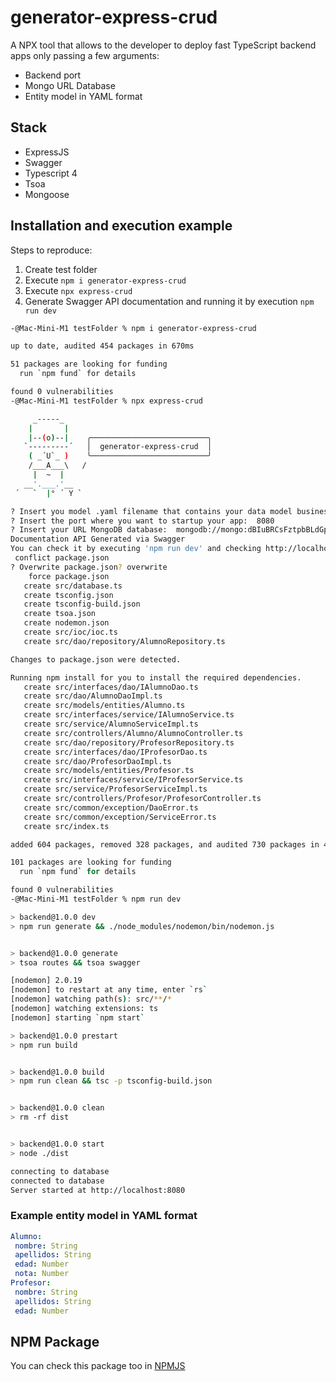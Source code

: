 # generator-express-crud

A NPX tool that allows to the developer to deploy fast TypeScript backend apps only passing a few arguments:

 - Backend port
 - Mongo URL Database
 - Entity model in YAML format

## Stack

 - ExpressJS
 - Swagger
 - Typescript 4
 - Tsoa
 - Mongoose





## Installation and execution example

Steps to reproduce:

 1. Create test folder
 2. Execute `npm i generator-express-crud`
 3. Execute `npx express-crud`
 4. Generate Swagger API documentation and running it by execution `npm run dev`

```Bash
-@Mac-Mini-M1 testFolder % npm i generator-express-crud

up to date, audited 454 packages in 670ms

51 packages are looking for funding
  run `npm fund` for details

found 0 vulnerabilities
-@Mac-Mini-M1 testFolder % npx express-crud            

     _-----_     
    |       |    
    |--(o)--|    ╭──────────────────────────╮
   `---------´   │  generator-express-crud  │
    ( _´U`_ )    ╰──────────────────────────╯
    /___A___\   /
     |  ~  |     
   __'.___.'__   
 ´   `  |° ´ Y ` 

? Insert you model .yaml filename that contains your data model business:  model.yaml
? Insert the port where you want to startup your app:  8080
? Insert your URL MongoDB database:  mongodb://mongo:dBIuBRCsFztpbBLdGpX5@containers-us-west-67.railway.app:6754
Documentation API Generated via Swagger
You can check it by executing 'npm run dev' and checking http://localhost:8080/docs
 conflict package.json
? Overwrite package.json? overwrite
    force package.json
   create src/database.ts
   create tsconfig.json
   create tsconfig-build.json
   create tsoa.json
   create nodemon.json
   create src/ioc/ioc.ts
   create src/dao/repository/AlumnoRepository.ts

Changes to package.json were detected.

Running npm install for you to install the required dependencies.
   create src/interfaces/dao/IAlumnoDao.ts
   create src/dao/AlumnoDaoImpl.ts
   create src/models/entities/Alumno.ts
   create src/interfaces/service/IAlumnoService.ts
   create src/service/AlumnoServiceImpl.ts
   create src/controllers/Alumno/AlumnoController.ts
   create src/dao/repository/ProfesorRepository.ts
   create src/interfaces/dao/IProfesorDao.ts
   create src/dao/ProfesorDaoImpl.ts
   create src/models/entities/Profesor.ts
   create src/interfaces/service/IProfesorService.ts
   create src/service/ProfesorServiceImpl.ts
   create src/controllers/Profesor/ProfesorController.ts
   create src/common/exception/DaoError.ts
   create src/common/exception/ServiceError.ts
   create src/index.ts

added 604 packages, removed 328 packages, and audited 730 packages in 41s

101 packages are looking for funding
  run `npm fund` for details

found 0 vulnerabilities
-@Mac-Mini-M1 testFolder % npm run dev

> backend@1.0.0 dev
> npm run generate && ./node_modules/nodemon/bin/nodemon.js


> backend@1.0.0 generate
> tsoa routes && tsoa swagger

[nodemon] 2.0.19
[nodemon] to restart at any time, enter `rs`
[nodemon] watching path(s): src/**/*
[nodemon] watching extensions: ts
[nodemon] starting `npm start`

> backend@1.0.0 prestart
> npm run build


> backend@1.0.0 build
> npm run clean && tsc -p tsconfig-build.json


> backend@1.0.0 clean
> rm -rf dist


> backend@1.0.0 start
> node ./dist

connecting to database
connected to database
Server started at http://localhost:8080
```
  ### Example entity model in YAML format
```YAML
Alumno:
 nombre: String
 apellidos: String
 edad: Number
 nota: Number
Profesor:
 nombre: String
 apellidos: String
 edad: Number
```
## NPM Package
You can check this package too in [NPMJS](https://www.npmjs.com/package/generator-express-crud  "npm")
  


